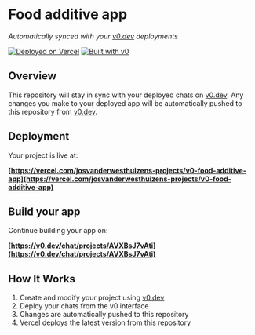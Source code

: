 # Food additive app

*Automatically synced with your [v0.dev](https://v0.dev) deployments*

[![Deployed on Vercel](https://img.shields.io/badge/Deployed%20on-Vercel-black?style=for-the-badge&logo=vercel)](https://vercel.com/josvanderwesthuizens-projects/v0-food-additive-app)
[![Built with v0](https://img.shields.io/badge/Built%20with-v0.dev-black?style=for-the-badge)](https://v0.dev/chat/projects/AVXBsJ7vAti)

## Overview

This repository will stay in sync with your deployed chats on [v0.dev](https://v0.dev).
Any changes you make to your deployed app will be automatically pushed to this repository from [v0.dev](https://v0.dev).

## Deployment

Your project is live at:

**[https://vercel.com/josvanderwesthuizens-projects/v0-food-additive-app](https://vercel.com/josvanderwesthuizens-projects/v0-food-additive-app)**

## Build your app

Continue building your app on:

**[https://v0.dev/chat/projects/AVXBsJ7vAti](https://v0.dev/chat/projects/AVXBsJ7vAti)**

## How It Works

1. Create and modify your project using [v0.dev](https://v0.dev)
2. Deploy your chats from the v0 interface
3. Changes are automatically pushed to this repository
4. Vercel deploys the latest version from this repository